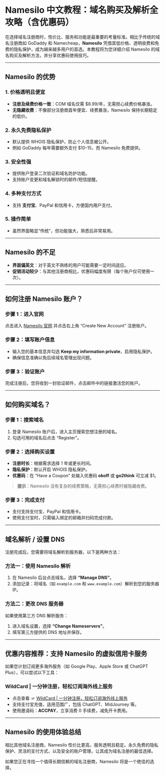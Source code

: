 # Namesilo 中文教程：域名购买及解析全攻略（含优惠码）

在选择域名注册商时，性价比、服务和功能是最重要的考量标准。相比于传统的域名注册商如 GoDaddy 和 Namecheap，**Namesilo** 凭借其低价格、透明收费和免费的隐私保护，成为越来越多用户的首选。本教程将为您详细介绍 Namesilo 的域名购买及解析方法，并分享优惠码使用技巧。

---

## Namesilo 的优势

### 1. **价格透明且便宜**
- **注册及续费价格一致**：COM 域名仅需 $8.99/年，无需担心续费价格暴涨。
- **无隐藏收费**：不像部分注册商首年便宜、续费暴涨，Namesilo 保持长期稳定的低价。

### 2. **永久免费隐私保护**
- 默认提供 WHOIS 隐私保护，防止个人信息被公开。
- 例如 GoDaddy 每年需要额外支付 $10-15，而 Namesilo 免费提供。

### 3. **安全性强**
- 提供账户登录二次验证和域名防护功能。
- 支持账户变更和域名解锁时的邮件/短信提醒。

### 4. **多种支付方式**
- 支持 **支付宝**、PayPal 和信用卡，方便国内用户支付。

### 5. **操作简单**
- 虽然界面略显“传统”，但功能强大，熟悉后非常易用。

---

## Namesilo 的不足
- **界面偏英文**：对于英文不熟练的用户可能需要一定时间适应。
- **促销活动较少**：与其他注册商相比，优惠码幅度有限（每个账户仅可使用一次）。

---

## 如何注册 Namesilo 账户？

### **步骤 1：进入官网**
点击进入 [Namesilo 官网](https://bit.ly/bewildcard) 并点击右上角 “Create New Account” 注册账户。

### **步骤 2：填写账户信息**
- 输入您的基本信息并勾选 **Keep my information private**，启用隐私保护。
- 确保信息准确以免后续域名管理出现问题。

### **步骤 3：验证账户**
完成注册后，您将收到一封验证邮件，点击邮件中的链接激活您的账户。

---

## 如何购买域名？

### **步骤 1：搜索域名**
1. 登录 Namesilo 账户后，进入主页搜索您想注册的域名。
2. 勾选可用的域名后点击 “Register”。

### **步骤 2：选择购买设置**
- **注册时长**：根据需求选择 1 年或更长时间。
- **隐私保护**：默认开启 WHOIS 隐私保护。
- **优惠码**：在 “Have a Coupon” 处输入优惠码 **okoff** 或 **go2think** 可立减 $1。

> **提示**：Namesilo 没有复杂的续费策略，无需担心续费时被隐藏收费。

### **步骤 3：完成支付**
- 支付支持支付宝、PayPal 和信用卡。
- 使用支付宝时，只需输入绑定的邮箱并扫码完成付款。

---

## 域名解析 / 设置 DNS

注册完成后，您需要将域名解析到服务器，以下是两种方法：

### 方法一：使用 Namesilo 解析
1. 在 Namesilo 后台点击域名，选择 **“Manage DNS”**。
2. 添加记录：将域名（如 `example.com` 和 `www.example.com`）解析到您的服务器 IP。

### 方法二：更改 DNS 服务器
如果使用第三方 DNS 解析服务：
1. 进入域名设置，选择 **“Change Nameservers”**。
2. 填写第三方提供的 DNS 地址并保存。

---

## 优惠内容推荐：支持 Namesilo 的虚拟信用卡服务

如果您计划订阅更多海外服务（如 Google Play、Apple Store 或 ChatGPT Plus），可以尝试以下工具：

### **WildCard | 一分钟注册，轻松订阅海外线上服务**
- 点击查看 ☞ [WildCard | 一分钟注册，轻松订阅海外线上服务](https://bit.ly/bewildcard)
- 支持支付宝充值，适用范围广，包括 ChatGPT、MidJourney 等。
- 使用邀请码：**ACCPAY**，立享消费 0 手续费，减免开卡费用。

---

## Namesilo 的使用体验总结

相比其他域名注册商，Namesilo 性价比更高，服务透明且稳定。永久免费的隐私保护、灵活的支付方式，以及安全的账户管理，让其成为域名注册的最佳选择。

如果您正在寻找一个值得长期信赖的域名注册商，Namesilo 将是一个绝佳的选择。


